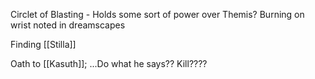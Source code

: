 

Circlet of Blasting - Holds some sort of power over Themis? Burning on wrist noted in dreamscapes

Finding [[Stilla]]

Oath to [[Kasuth]]; ...Do what he says?? Kill????